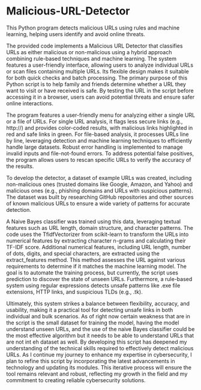 # Malicious-URL-Detector
This Python program detects malicious URLs using rules and machine learning, helping users identify and avoid online threats.

The provided code implements a Malicious URL Detector that classifies URLs as either malicious or non-malicious using a hybrid approach combining rule-based techniques and machine learning. The system features a user-friendly interface, allowing users to analyze individual URLs or scan files containing multiple URLs. Its flexible design makes it suitable for both quick checks and batch processing. The primary purpose of this Python script is to help family and friends determine whether a URL they want to visit or have received is safe. By testing the URL in the script before accessing it in a browser, users can avoid potential threats and ensure safer online interactions. 

The program features a user-friendly menu for analyzing either a single URL or a file of URLs. For single URL analysis, it flags less secure links (e.g., http://) and provides color-coded results, with malicious links highlighted in red and safe links in green. For file-based analysis, it processes URLs line by line, leveraging detection and machine learning techniques to efficiently handle large datasets. Robust error handling is implemented to manage invalid inputs and file-not-found errors. To address potential false positives, the program allows users to rescan specific URLs to verify the accuracy of the results.

To develop the detector, a dataset of example URLs was created, including non-malicious ones (trusted domains like Google, Amazon, and Yahoo) and malicious ones (e.g., phishing domains and URLs with suspicious patterns). The dataset was built by researching GitHub repositories and other sources of known malicious URLs to ensure a wide variety of patterns for accurate detection.

A Naive Bayes classifier was trained using this data, leveraging textual features such as URL length, domain structure, and character patterns. The code uses the TfidfVectorizer from scikit-learn to transform the URLs into numerical features by extracting character n-grams and calculating their TF-IDF score. Additional numerical features, including URL length, number of dots, digits, and special characters, are extracted using the extract_features method. This method assesses the URL against various requirements to determine if it matches the machine learning model. The goal is to automate the training process, but currently, the script uses prediction to discover the state of unseen URLs. Furthermore, a rule-based system using regular expressions detects unsafe patterns like .exe file extensions, HTTP links, and suspicious TLDs (e.g., .tk).


Ultimately, this system strikes a balance between flexibility, accuracy, and usability, making it a practical tool for detecting unsafe links in both individual and bulk scenarios. As of right now certain weakness that are in the script is the small dataset for training the model, having the model understand unseen URLs, and the use of the naive Bayes classifier could be the most effective algorithm but it needs to be able to understand URLs that are not int eh dataset as well. By developing this script has deepened my understanding of the technical skills required to effectively detect malicious URLs. As I continue my journey to enhance my expertise in cybersecurity, I plan to refine this script by incorporating the latest advancements in technology and updating its modules. This iterative process will ensure the tool remains relevant and robust, reflecting my growth in the field and my commitment to creating reliable cybersecurity solutions.
